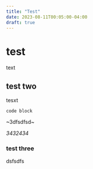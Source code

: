 ```yaml
---
title: "Test"
date: 2023-08-11T00:05:00-04:00
draft: true
---
```


# test

text

## test two

tesxt

```
code block
```

~3dfsdfsd~

*3432434*

### test three

dsfsdfs